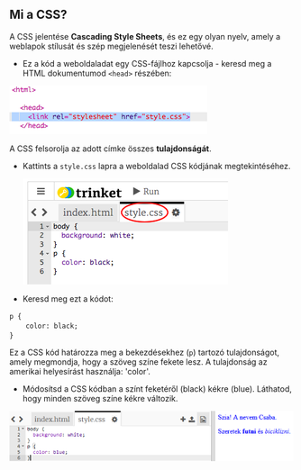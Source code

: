 ## Mi a CSS?

A CSS jelentése **Cascading Style Sheets**, és ez egy olyan nyelv, amely a weblapok stílusát és szép megjelenését teszi lehetővé.

+ Ez a kód a weboldaladat egy CSS-fájlhoz kapcsolja - keresd meg a HTML dokumentumod `<head>` részében:

![képernyőkép](images/birthday-css-link.png)

A CSS felsorolja az adott címke összes **tulajdonságát**.

+ Kattints a `style.css` lapra a weboldalad CSS kódjának megtekintéséhez.
    
    ![képernyőkép](images/birthday-css-tab.png)

+ Keresd meg ezt a kódot:

```html
p {
    color: black;
}
```

Ez a CSS kód határozza meg a bekezdésekhez (`p`) tartozó tulajdonságot, amely megmondja, hogy a szöveg színe fekete lesz. A tulajdonság az amerikai helyesírást használja: 'color'.

+ Módosítsd a CSS kódban a színt feketéről (black) kékre (blue). Láthatod, hogy minden szöveg színe kékre változik.

![képernyőkép](images/birthday-edit-css.png)